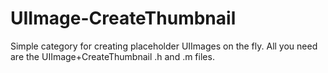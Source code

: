 UIImage-CreateThumbnail
=======================

Simple category for creating placeholder UIImages on the fly.  All you need are the UIImage+CreateThumbnail .h and .m files.
